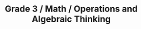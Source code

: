 ---
title: "Grade 3 / Math / Operations and Algebraic Thinking"
subject: "math"
grade: "3"
area: "oat"
next_steps:
  - instructions: "With your student, arrange objects into equal groups and count the objects to practice multiplication and division."
  - instructions: "With your student, take turns describing a simple multiplication or division problem as a story, then solve each other’s story problems."
  - instructions: "With your student, create an equation with two operations and an unknown number, for example, 2 x 3 + b = 10, then have your student represent the equation as a story problem."
---